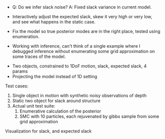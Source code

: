 * Q: Do we infer slack noise?
  A: Fixed slack variance in current model.
* Interactively adjust the expected slack, skew it very high or very low, and
  see what happens in the static case.

* Fix the model so true posterior modes are in the right place, tested using
  enumeration.

* Working with inference, can't think of a single example where I debugged
  inference without enumerating some grid approximation on some traces of the
  model.

- Two objects, constrained to 1DoF motion, slack, expected slack, 4 params
- Projecting the model instead of 1D setting

Test cases:
1. Single object in motion with synthetic noisy observations of depth
2. Static two object for slack around structure
3. Actual unit test suite:
    1. Enumerative calculation of the posterior
    2. SMC with 10 particles, each rejuvenated by gibbs sample from some grid
       approximation


Visualization for slack, and expected slack
